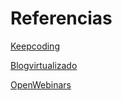 # Referencias

[Keepcoding](https://keepcoding.io/blog/que-es-y-como-crear-un-playbook-en-ansible/)

[Blogvirtualizado](https://blogvirtualizado.com/playbook-con-ansible/)

[OpenWebinars](https://openwebinars.net/academia/portada/aprovisionamiento-ansible/)
